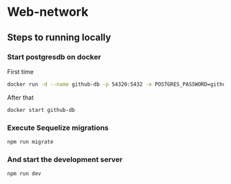 # Web-network

## Steps to running locally

### Start postgresdb on docker

First time
```bash
docker run -d --name github-db -p 54320:5432 -e POSTGRES_PASSWORD=github -e POSTGRES_DB=github -e POSTGRES_USER=github postgres:13
```
After that
```bash
docker start github-db
```

### Execute Sequelize migrations

```bash
npm run migrate
```

### And start the development server

```bash
npm run dev
```